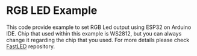 # RGB LED Example

This code provide example to set RGB Led output using ESP32 on Arduino IDE. Chip that used within this example is WS2812, but you can always change it regarding the chip that you used. For more details please check [FastLED](https://github.com/FastLED/FastLED) repository.